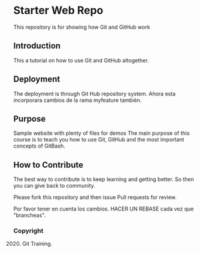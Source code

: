 # Starter Web Repo

This repository is for showing how Git and GitHub work

## Introduction
This a tutorial on how to use Git and GitHub altogether.

## Deployment
The deployment is through Git Hub repository system.
Ahora esta incorporara cambios de la rama myfeature también.

## Purpose

Sample website with plenty of files for demos
The main purpose of this course is to teach you
how to use Git, GitHub and the most important concepts
of GitBash.


## How to Contribute
The best way to contribute is to keep learning and getting better.
So then you can give back to community.

Please fork this repository and then issue Pull requests for review.

Por favor tener en cuenta los cambios. HACER UN REBASE cada vez que
"brancheas".

### Copyright
2020. Git Training.